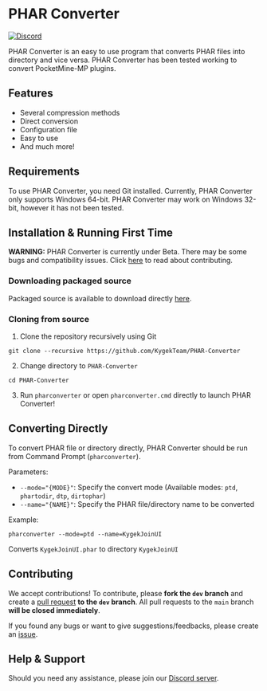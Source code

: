 # PHAR Converter

[![Discord](https://img.shields.io/discord/735439472992321587.svg?label=&logo=discord&logoColor=ffffff&color=7389D8&labelColor=6A7EC2)](https://discord.gg/CXtqUZv)

PHAR Converter is an easy to use program that converts PHAR files into directory and vice versa. PHAR Converter has been tested working to convert PocketMine-MP plugins.

## Features

- Several compression methods
- Direct conversion
- Configuration file
- Easy to use
- And much more!

## Requirements

To use PHAR Converter, you need Git installed. Currently, PHAR Converter only supports Windows 64-bit. PHAR Converter may work on Windows 32-bit, however it has not been tested.

## Installation & Running First Time

**WARNING:** PHAR Converter is currently under Beta. There may be some bugs and compatibility issues. Click [here](https://github.com/KygekTeam/PHAR-Converter#contributing) to read about contributing.

### Downloading packaged source

Packaged source is available to download directly [here](https://github.com/KygekTeam/PHAR-Converter/releases).

### Cloning from source

1. Clone the repository recursively using Git
```
git clone --recursive https://github.com/KygekTeam/PHAR-Converter
```
2. Change directory to `PHAR-Converter`
```
cd PHAR-Converter
```
3. Run `pharconverter` or open `pharconverter.cmd` directly to launch PHAR Converter!

## Converting Directly

To convert PHAR file or directory directly, PHAR Converter should be run from Command Prompt (`pharconverter`).

Parameters:
- `--mode="{MODE}"`: Specify the convert mode (Available modes: `ptd`, `phartodir`, `dtp`, `dirtophar`)
- `--name="{NAME}"`: Specify the PHAR file/directory name to be converted

Example:
```
pharconverter --mode=ptd --name=KygekJoinUI
```
Converts `KygekJoinUI.phar` to directory `KygekJoinUI`

## Contributing

We accept contributions! To contribute, please **fork the `dev` branch** and create a [pull request](https://github.com/KygekTeam/PHAR-Converter/pulls) **to the `dev` branch**. All pull requests to the `main` branch **will be closed immediately**.

If you found any bugs or want to give suggestions/feedbacks, please create an [issue](https://github.com/KygekTeam/PHAR-Converter/issues).

## Help & Support

Should you need any assistance, please join our [Discord server](https://discord.gg/CXtqUZv).
